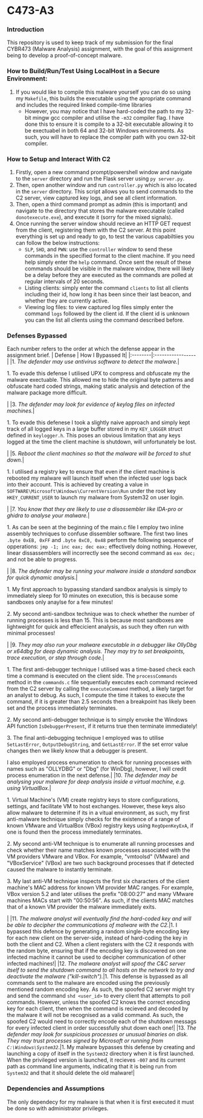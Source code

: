 # C473-A3

### Introduction
This repository is used to keep track of my submission for the final CYBR473 (Malware Analysis) assignment, with the goal of this assignment being to develop a proof-of-concept malware. 
   
### How to Build/Run/Test Using LocalHost in a Secure Environment:
1. If you would like to compile this malware yourself you can do so using my `Makefile`, this builds the executable using the apropriate command and includes the required linked compile-time libraries
   * However, you may notice that I have hard-coded the path to my 32-bit mingw gcc compiler and utilise the `-m32` compiler flag. I have done this to ensure it is compile to a 32-bit executable allowing it to be exectuabel in both 64 and 32-bit Windows environments. As such, you will have to replace the compiler path with you own 32-bit compiler.

### How to Setup and Interact With C2
1. Firstly, open a new command prompt/powershell window and navigate to the `server` directory and run the Flask server using `py server.py`.
2. Then, open another window and run `controller.py` which is also located in the `server` directory. This script allows you to send commands to the C2 server, view captured key logs, and see all client information.
3. Then, open a third command prompt as admin (this is important) and navigate to the directory that stores the malware executable (called `donotexecute.exe`), and execute it (sorry for the mixed signals).
4. Once running the server window should recieve an HTTP GET request from the client, registering them with the C2 server. At this point everything is set up and ready to go, to test the various capabiltiies you can follow the below instructions:
   * `SLP`, `SHD`, and `PWN`: use the `controller` window to send these commands in the specified format to the client machine. If you need help simply enter the `help` command. Once sent the result of these commands should be visible in the malware window, there will likely be a delay before they are executed as the commands are polled at regular intervals of 20 seconds.
   * Listing clients: simply enter the command `clients` to list all clients including their id, how long it has been since their last beacon, and whether they are currently active.
   * Viewing log files: to view captured log files simply enter the command `logs` followed by the client id. If the client id is unknown you can the list all clients using the command described before.


### Defenses Bypassed 
Each number refers to the order at which the defense appear in the assignment brief.
| Defense | How I Bypassed It|
|:--------|:-----------------|
|1. *The defender may use antivirus software to detect the malware.*|<p>1. To evade this defense I utilised UPX to compress and obfuscate my the malware exectuable. This allowed me to hide the original byte patterns and obfuscate hard coded strings, making static analysis and detection of the malware package more difficult.</p>|
|3. *The defender may look for evidence of keylog files on infected machines.*|<p>1. To evade this defenese I took a slightly naive approach and simply kept track of all logged keys in a large buffer stored in my `KEY_LOGGER` struct defined in `keylogger.h`. This poses an obvious limitation that any keys logged at the time the client machine is shutdown, will unfortunately be lost.</p>|
|5. *Reboot the client machines so that the malware will be forced to shut down.*|<p>1. I utilised a registry key to ensure that even if the client machine is rebooted my malware will launch itself when the infected user logs back into their account. This is achieved by creating a value in `SOFTWARE\Microsoft\Windows\CurrentVersion\Run` under the root key `HKEY_CURRENT_USER` to launch my malware from System32 on user login.</p>|
|7. *You know that they are likely to use a disassembler like IDA-pro or ghidra to analyse your malware.*|<p>1. As can be seen at the beginning of the main.c file I employ two inline assembly techniques to confuse dissembler software. The first two lines `.byte 0xEB, 0xFF` and `.byte 0xC0, 0x48` perform the following sequence of opperations: `jmp -1; inc eax; dec eax;` effectively doing nothing. However, linear dissassemblers will incorrectly see the second command as `eax dec;` and not be able to progress.</p>|
|8. *The defender may be running your malware inside a standard sandbox for quick dynamic analysis.*|<p>1. My first approach to bypassing standard sandbox analysis is simply to immediately sleep for 10 minutes on execution, this is because some sandboxes only anaylse for a few minutes!</p><p>2. My second anti-sandbox technique was to check whether the number of running processes is less than 15. This is because most sandboxes are lightweight for quick and effecicient analysis, as such they often run with minimal processes!</p>|
|9. *They may also run your malware executable in a debugger like OllyDbg or x64dbg for deep dynamic analysis. They may try to set breakpoints, trace execution, or step through code.*|<p>1. The first anti-debugger technique I utilised was a time-based check each time a command is executed on the client side. The `processCommands` method in the `commands.c` file sequentially executes each command recieved from the C2 server by calling the `executeCommand` method, a likely target for an analyst to debug. As such, I compute the time it takes to execute the command, if it is greater than 2.5 seconds then a breakpoint has likely been set and the process immediately terminates.</p><p>2. My second anti-debugger technique is to simply envoke the Windows API function `IsDebuggerPresent`, if it returns true then terminate immediately!</p><p>3. The final anti-debugging technique I employed was to utilise `SetLastError`, `OutputDebugString`, and `GetLastError`. If the set error value changes then we likely know that a debugger is present.</p><p>I also employed process enumeration to check for running processes with names such as "OLLYDBG" or "Dbg" (for WinDbg), however, I will credit process enumeration in the next defense.|
|10. *The defender may be analysing your malware for deep analysis inside a virtual machine, e.g. using VirtualBox.*|<p>1. Virtual Machine's (VM) create registry keys to store configurations, settings, and facilitate VM to host exchanges. However, these keys also allow malware to determine if its in a vitual environment, as such, my first anti-malware technique simply checks for the existence of a range of known VMware and VirtualBox (VBox) registry keys using `RegOpenKeyExA`, if one is found then the process immediately terminates.</p><p>2. My second anti-VM technique is to enumerate all running processes and check whether their name matches known processes associated with the VM providers VMware and VBox. For example, "vmtoolsd" (VMware) and "VBoxService" (VBox) are two such background processes that if detected caused the malware to instantly terminate.</p><p>3. My last anti-VM technique inspects the first six characters of the client machine's MAC address for known VM provider MAC ranges. For example, VBox version 5.2 and later utilises the prefix "08:00:27" and many VMware machines MACs start with "00:50:56". As such, if the clients MAC matches that of a known VM provider the malware immediately exits.</p>|
|11. *The malware analyst will eventually find the hard-coded key and will be able to decipher the communications of malware with the C2.*|1. I bypassed this defence by generating a random single-byte encoding key for each new client on the server-side, instead of hard-coding the key in both the client and C2. When a client registers with the C2 it responds with the random byte, ensuring that if the encoding key is discovered on one infected machine it cannot be used to decipher communication of other infected machines!|
|12. *The malware analyst will spoof the C&C server itself to send the shutdown command to all hosts on the network to try and deactivate the malware ("kill-switch").*|1. This defense is bypassed as all commands sent to the malware are encoded using the previously mentioned random encoding key. As such, the spoofed C2 server might try and send the command `shd <user_id>` to every client that attempts to poll commands. However, unless the spoofed C2 knows the correct encoding key for each client, then when the command is recieved and decoded by the malware it will not be recognised as a valid command. As such, the spoofed C2 would need to correctly encode each of the shutdown messags for every infected client in order successfully shut down each one!|
|13. *The defender may look for suspicious processes or unusual binaries on disk. They may trust processes signed by Microsoft or running from `C:\Windows\System32`*.|1. My malware bypasses this defense by creating and launching a copy of itself in the `System32` directory when it is first launched. When the privileged version is launched, it recieves `-007` and its current path as command line arguments, indicating that it is being run from `System32` and that it should delete the old malware!|

### Dependencies and Assumptions
The only dependecy for my malware is that when it is first executed it must be done so with administrator privileges.